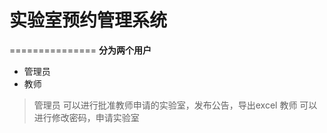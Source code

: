 # 实验室预约管理系统
===============
__分为两个用户__
+ 管理员
+ 教师
>管理员
>可以进行批准教师申请的实验室，发布公告，导出excel
>教师
>可以进行修改密码，申请实验室
